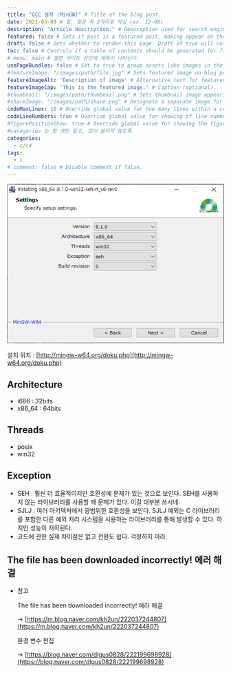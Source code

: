 ```yaml
---
title: "GCC 설치 (MinGW)" # Title of the blog post.
date: 2021-03-09 # 월, 일은 꼭 2자리로 작성 (ex. 12-08)
description: "Article description." # Description used for search engine. (검색엔진을 위한 설명)
featured: false # Sets if post is a featured post, making appear on the home page side bar. (feature는 하나만 하던가 쓰지 말자)
draft: false # Sets whether to render this page. Draft of true will not be rendered. (set false 해야 포스팅 된다)
toc: false # Controls if a table of contents should be generated for first-level links automatically. (페이지 상단 목차 기능인듯함)
# menu: main # 열면 사이트 상단에 제목이 나타난다.
usePageBundles: false # Set to true to group assets like images in the same folder as this post. (?)
#featureImage: "/images/path/file.jpg" # Sets featured image on blog post. (메인 이미지)
featureImageAlt: 'Description of image' # Alternative text for featured image.
featureImageCap: 'This is the featured image.' # Caption (optional).
#thumbnail: "/images/path/thumbnail.png" # Sets thumbnail image appearing inside card on homepage. (썸네일 이미지)
#shareImage: "/images/path/share.png" # Designate a separate image for social media sharing.
codeMaxLines: 10 # Override global value for how many lines within a code block before auto-collapsing.
codeLineNumbers: true # Override global value for showing of line numbers within code block.
#figurePositionShow: true # Override global value for showing the figure label.
#categories 는 한 개만 달고, 많이 늘리지 않도록.
categories:
  - c/c#
tags:
  - c
# comment: false # Disable comment if false.
---
```


![0](../../../../static/images/2021-03-09-gcc설치-MinGW/0.png)

설치 위치 : [http://mingw-w64.org/doku.php](http://mingw-w64.org/doku.php)

## Architecture

- i686 : 32bits
- x86_64 : 64bits

## Threads

- posix
- win32

## Exception

- SEH : 훨씬 더 효율적이지만 호환성에 문제가 있는 것으로 보인다. SEH를 사용하지 않는 라이브러리를 사용할 때 문제가 있다. 이걸 대부분 쓰시네.
- SJLJ : 여러 아키텍처에서 광범위한 호환성을 보인다. SJLJ 예외는 C 라이브러리를 포함한 다른 예외 처리 시스템을 사용하는 라이브러리를 통해 발생할 수 있다. 하지만 성능이 저하된다.
- 코드에 관한 실제 차이점은 없고 전환도 쉽다. 걱정하지 마라.

## The file has been downloaded incorrectly! 에러 해결

- 참고
  
    The file has been downloaded incorrectly! 에러 해결
    
    → [https://m.blog.naver.com/kh2un/222037244807](https://m.blog.naver.com/kh2un/222037244807)
    
    환경 변수 편집
    
    → [https://blog.naver.com/dlgus0828/222199698928](https://blog.naver.com/dlgus0828/222199698928)

